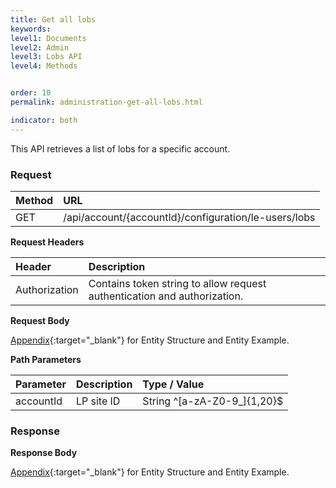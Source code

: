 ```yaml
---
title: Get all lobs
keywords:
level1: Documents
level2: Admin
level3: Lobs API
level4: Methods


order: 10
permalink: administration-get-all-lobs.html

indicator: both
---
```


This API retrieves a list of lobs for a specific account.

### Request

 |Method           |        URL |
 |:-------          |       :------     |
| GET | /api/account/{accountId}/configuration/le-users/lobs |

**Request Headers**

 |Header      |             Description |
| :-------       |          :------     |
 |Authorization | Contains token string to allow request authentication and authorization. |

**Request Body**

[Appendix](administration-lobs-appendix.html){:target="_blank"} for Entity Structure and Entity Example.

**Path Parameters**

| Parameter   |  Description   |   Type / Value  |              
 |:---------- |  :------------- |  :-------------  |            
| accountId |    LP site ID    |   String ^[a-zA-Z0-9_]{1,20}$ |

### Response

**Response Body**

[Appendix](administration-lobs-appendix.html){:target="_blank"} for Entity Structure and Entity Example.

